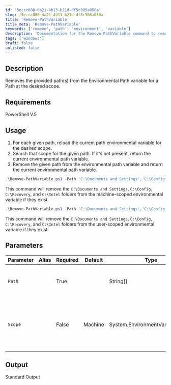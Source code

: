 ```yaml
---
id: '5eccc080-da21-4b13-b21d-df5c985a056a'
slug: /5eccc080-da21-4b13-b21d-df5c985a056a
title: 'Remove-PathVariable'
title_meta: 'Remove-PathVariable'
keywords: ['remove', 'path', 'environment', 'variable']
description: 'Documentation for the Remove-PathVariable command to remove specified paths from the Environmental Path variable at the desired scope.'
tags: ['windows']
draft: false
unlisted: false
---
```


## Description
Removes the provided path(s) from the Environmental Path variable for a Path at the desired scope.

## Requirements
PowerShell V.5

## Usage
1. For each given path, reload the current path environmental variable for the desired scope.
2. Search that scope for the given path. If it's not present, return the current environmental path variable.
3. Remove the given path from the environmental path variable and return the current environmental path variable.

```powershell
.\Remove-PathVariable.ps1 -Path 'C:\Documents and Settings','C:\Config', 'C:\Recovery','C:\Intel'
```
This command will remove the `C:\Documents and Settings`, `C:\Config`, `C:\Recovery`, and `C:\Intel` folders from the machine-scoped environmental variable if they exist.

```powershell
.\Remove-PathVariable.ps1 -Path 'C:\Documents and Settings','C:\Config', 'C:\Recovery','C:\Intel' -Scope User
```
This command will remove the `C:\Documents and Settings`, `C:\Config`, `C:\Recovery`, and `C:\Intel` folders from the user-scoped environmental variable if they exist.

## Parameters
| Parameter         | Alias | Required  | Default   | Type                          | Description                                                                                       |
| ----------------- | ----- | --------- | --------- | ----------------------------- | ------------------------------------------------------------------------------------------------- |
| `Path`            |       | True      |           | String[]                      | A list of paths to remove from the desired scope.                                               |
| `Scope`           |       | False     | Machine   | System.EnvironmentVariableTarget | This designates the scoped environmental variable you wish to target: machine or user.           |

## Output
Standard Output


